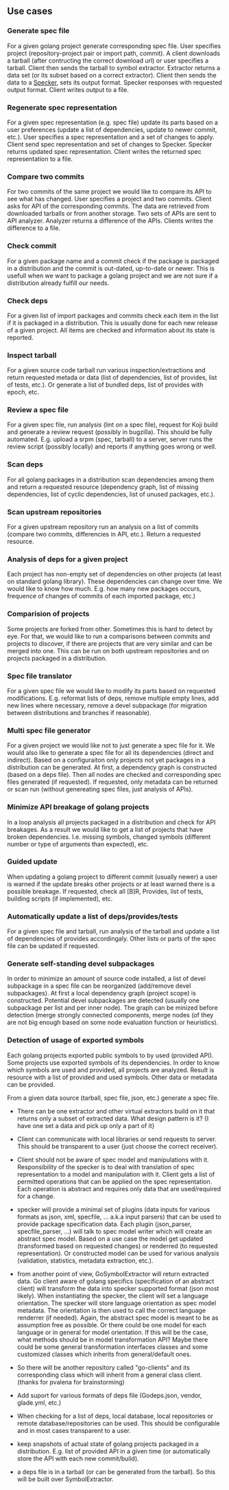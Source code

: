 ## Use cases

### Generate spec file

For a given golang project generate corresponding spec file.
User specifies project (repository-project pair or import path, commit).
A client downloads a tarball (after contructing the correct download url) or
user specifies a tarball. Client then sends the tarball to symbol extractor.
Extractor returns a data set (or its subset based on a correct extractor).
Client then sends the data to a [Specker](https://github.com/gofed/specker),
sets its output format. Specker responses with requested output format.  Client
writes output to a file.

### Regenerate spec representation

For a given spec representation (e.g. spec file) update its parts based
on a user preferences (update a list of dependencies, update to newer
commit, etc.).
User specifies a spec representation and a set of changes to apply.
Client send spec representation and set of changes to Specker.
Specker returns updated spec representation.
Client writes the returned spec representation to a file.

### Compare two commits

For two commits of the same project we would like to compare its API to see
what has changed.
User specifies a project and two commits. Client asks for API of the corresponding
commits. The data are retrieved from downloaded tarballs or from another storage.
Two sets of APIs are sent to API analyzer. Analyzer returns a difference of the APIs.
Clients writes the difference to a file.

### Check commit

For a given package name and a commit check if the package is packaged in a distribution
and the commit is out-dated, up-to-date or newer.
This is usefull when we want to package a golang project and we are not sure
if a distribution already fulfill our needs.

### Check deps

For a given list of import packages and commits check each item in the list
if it is packaged in a distribution.
This is usually done for each new release of a given project.
All items are checked and information about its state is reported.

### Inspect tarball

For a given source code tarball run various inspection/extractions and return requested metada or data (list of dependencies, list of provides, list of tests, etc.). Or generate a list of bundled deps, list of provides with epoch, etc.

### Review a spec file

For a given spec file, run analysis (lint on a spec file), request for Koji build
and generate a review request (possibly in bugzilla).
This should be fully automated. E.g. upload a srpm (spec, tarball) to a server,
server runs the review script (possibly locally) and reports if anything goes wrong or well.

### Scan deps

For all golang packages in a distribution scan dependencies among them
and return a requested resource (dependency graph, list of missing dependencies,
list of cyclic dependencies, list of unused packages, etc.).

### Scan upstream repositories

For a given upstream repository run an analysis on a list of commits (compare two commits,
differencies in API, etc.). Return a requested resource.

### Analysis of deps for a given project

Each project has non-empty set of dependencies on other projects (at least on standard golang library).
These dependencies can change over time. We would like to know how much. E.g. how many
new packages occurs, frequence of changes of commits of each imported package, etc.)

### Comparision of projects
Some projects are forked from other. Sometimes this is hard to detect by eye.
For that, we would like to run a comparisons between commits and projects to discover,
if there are projects that are very similar and can be merged into one.
This can be run on both upstream repositories and on projects packaged in a distribution.

### Spec file translator
For a given spec file we would like to modify its parts based on requested modifications.
E.g. reformat lists of deps, remove multiple empty lines, add new lines where necessary,
remove a devel subpackage (for migration between distributions and branches if reasonable).

### Multi spec file generator
For a given project we would like not to just generate a spec file for it. We
would also like to generate a spec file for all its dependencies (direct and
indirect). Based on a configuraiton only projects not yet packages in a
distribution can be generated. At first, a dependency graph is constructed
(based on a deps file). Then all nodes are checked and corresponding spec files
generated (if requested). If requested, only metadata can be returned or scan
run (without genereating spec files, just analysis of APIs).

### Minimize API breakage of golang projects
In a loop analysis all projects packaged in a distribution and check for API breakages.
As a result we would like to get a list of projects that have broken dependencies. I.e.
missing symbols, changed symbols (different number or type of arguments than expected), etc.

### Guided update
When updating a golang project to different commit (usually newer) a user is warned if the update
breaks other projects or at least warned there is a possible breakage.
If requested, check all [B]R, Provides, list of tests, building scripts (if implemented), etc.

### Automatically update a list of deps/provides/tests
For a given spec file and tarball, run analysis of the tarball and update a list of dependencies
of provides accordingaly. Other lists or parts of the spec file can be updated if requested.

### Generate self-standing devel subpackages
In order to minimize an amount of source code installed, a list of devel subpackage
in a spec file can be reorganized (add/remove devel subpackages).
At first a local dependency graph (project scope) is constructed. Potential devel subpackages
are detected (usually one subpackage per list and per inner node). The graph can be minized
before detection (merge strongly connected components, merge nodes (of they are not
big enough based on some node evaluation function or heuristics).

### Detection of usage of exported symbols
Each golang projects exported public symbols to by used (provided API).
Some projects use exported symbols of its dependencies.
In order to know which symbols are used and provided, all projects are analyzed.
Result is resource with a list of provided and used symbols. Other data or metadata
can be provided.

From a given data source (tarball, spec file, json, etc.) generate a spec file.

- There can be one extractor and other virtual extractors build on it that returns only a subset of extracted data. What design pattern is it? {I have one set a data and pick up only a part of it}
- Client can communicate with local libraries or send requests to server. This should be transparent to a user (just choose the correct receiver).
- Client should not be aware of spec model and manipulations with it. Responsibility of the specker is to deal with translation of spec representation to a model and manipulation with it. Client gets a list of permitted operations that can be applied on the spec representation. Each operation is abstract and requires only data that are used/required for a change.

- specker will provide a minimal set of plugins (data inputs for various formats as json, xml, specfile, ... a.k.a input parsers) that can be used to provide package specification data. Each plugin (json_parser, specfile_parser, ...) will talk to spec model writer which will create an abstract spec model. Based on a use case the model get updated (transformed based on requested changes) or renderred (to requested representation). Or constructed model can be used for various analysis (validation, statistics, metadata extraction, etc.).

- from another point of view, GoSymbolExtractor will return extracted data. Go client aware of golang specifics (specification of an abstract client) will transform the data into specker supported format (json most likely). When instantiating the specker, the client will set a language orientation. The specker will store language orientation as spec model metadata. The orientation is then used to call the correct language renderrer (if needed). Again, the abstract spec model is meant to be as assumption free as possible. Or there could be one model for each language or in general for model orientation. If this will be the case, what methods should be in model transformation API? Maybe there could be some general transformation interfaces classes and some customized classes which inherits from general/default ones.

- So there will be another repository called "go-clients" and its corresponding class which will inherit from a general class client. (thanks for pvalena for brainstorming)

- Add suport for various formats of deps file (Godeps.json, vendor, glade.yml, etc.)
- When checking for a list of deps, local database, local repositories or remote database/repositories can be used. This should be configurable and in most cases transparent to a user.
- keep snapshots of actual state of golang projects packaged in a distribution. E.g. list of provided API in a given time (or automatically store the API with each new commit/build).
- a deps file is in a tarball (or can be generated from the tarball). So this will be built over SymbolExtractor.
